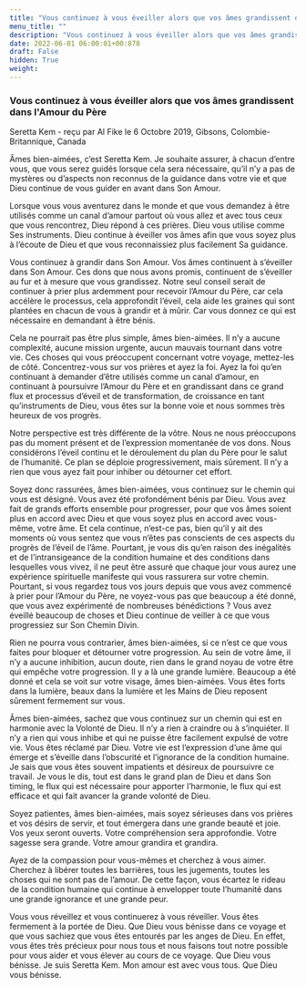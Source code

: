 ```yaml
---
title: "Vous continuez à vous éveiller alors que vos âmes grandissent dans l'Amour du Père"
menu_title: ""
description: "Vous continuez à vous éveiller alors que vos âmes grandissent dans l'Amour du Père"
date: 2022-06-01 06:00:01+00:870
draft: False
hidden: True
weight:
---
```

### Vous continuez à vous éveiller alors que vos âmes grandissent dans l'Amour du Père

Seretta Kem - reçu par Al Fike le 6 Octobre 2019, Gibsons, Colombie-Britannique, Canada

Âmes bien-aimées, c’est Seretta Kem. Je souhaite assurer, à chacun d’entre vous, que vous serez guidés lorsque cela sera nécessaire, qu’il n’y a pas de mystères ou d’aspects non reconnus de la guidance dans votre vie et que Dieu continue de vous guider en avant dans Son Amour.

Lorsque vous vous aventurez dans le monde et que vous demandez à être utilisés comme un canal d’amour partout où vous allez et avec tous ceux que vous rencontrez, Dieu répond à ces prières. Dieu vous utilise comme Ses instruments. Dieu continue à éveiller vos âmes afin que vous soyez plus à l’écoute de Dieu et que vous reconnaissiez plus facilement Sa guidance.

Vous continuez à grandir dans Son Amour. Vos âmes continuent à s’éveiller dans Son Amour. Ces dons que nous avons promis, continuent de s’éveiller au fur et à mesure que vous grandissez. Notre seul conseil serait de continuer à prier plus ardemment pour recevoir l’Amour du Père, car cela accélère le processus, cela approfondit l’éveil, cela aide les graines qui sont plantées en chacun de vous à grandir et à mûrir. Car vous donnez ce qui est nécessaire en demandant à être bénis.

Cela ne pourrait pas être plus simple, âmes bien-aimées. Il n’y a aucune complexité, aucune mission urgente, aucun mauvais tournant dans votre vie. Ces choses qui vous préoccupent concernant votre voyage, mettez-les de côté. Concentrez-vous sur vos prières et ayez la foi. Ayez la foi qu’en continuant à demander d’être utilisés comme un canal d’amour, en continuant à poursuivre l’Amour du Père et en grandissant dans ce grand flux et processus d’éveil et de transformation, de croissance en tant qu’instruments de Dieu, vous êtes sur la bonne voie et nous sommes très heureux de vos progrès.

Notre perspective est très différente de la vôtre. Nous ne nous préoccupons pas du moment présent et de l’expression momentanée de vos dons. Nous considérons l’éveil continu et le déroulement du plan du Père pour le salut de l’humanité. Ce plan se déploie progressivement, mais sûrement. Il n’y a rien que vous ayez fait pour inhiber ou détourner cet effort.

Soyez donc rassurées, âmes bien-aimées, vous continuez sur le chemin qui vous est désigné. Vous avez été profondément bénis par Dieu. Vous avez fait de grands efforts ensemble pour progresser, pour que vos âmes soient plus en accord avec Dieu et que vous soyez plus en accord avec vous-même, votre âme. Et cela continue, n’est-ce pas, bien qu’il y ait des moments où vous sentez que vous n’êtes pas conscients de ces aspects du progrès de l’éveil de l’âme. Pourtant, je vous dis qu’en raison des inégalités et de l’intransigeance de la condition humaine et des conditions dans lesquelles vous vivez, il ne peut être assuré que chaque jour vous aurez une expérience spirituelle manifeste qui vous rassurera sur votre chemin. Pourtant, si vous regardez tous vos jours depuis que vous avez commencé à prier pour l’Amour du Père, ne voyez-vous pas que beaucoup a été donné, que vous avez expérimenté de nombreuses bénédictions ? Vous avez éveillé beaucoup de choses et Dieu continue de veiller à ce que vous progressiez sur Son Chemin Divin.

Rien ne pourra vous contrarier, âmes bien-aimées, si ce n’est ce que vous faites pour bloquer et détourner votre progression. Au sein de votre âme, il n’y a aucune inhibition, aucun doute, rien dans le grand noyau de votre être qui empêche votre progression. Il y a là une grande lumière. Beaucoup a été donné et cela se voit sur votre visage, âmes bien-aimées. Vous êtes forts dans la lumière, beaux dans la lumière et les Mains de Dieu reposent sûrement fermement sur vous.

Âmes bien-aimées, sachez que vous continuez sur un chemin qui est en harmonie avec la Volonté de Dieu. Il n’y a rien à craindre ou à s’inquiéter. Il n’y a rien qui vous inhibe et qui ne puisse être facilement expulsé de votre vie. Vous êtes réclamé par Dieu. Votre vie est l’expression d’une âme qui émerge et s’éveille dans l’obscurité et l’ignorance de la condition humaine. Je sais que vous êtes souvent impatients et désireux de poursuivre ce travail. Je vous le dis, tout est dans le grand plan de Dieu et dans Son timing, le flux qui est nécessaire pour apporter l’harmonie, le flux qui est efficace et qui fait avancer la grande volonté de Dieu.

Soyez patientes, âmes bien-aimées, mais soyez sérieuses dans vos prières et vos désirs de servir, et tout émergera dans une grande beauté et joie. Vos yeux seront ouverts. Votre compréhension sera approfondie. Votre sagesse sera grande. Votre amour grandira et grandira.

Ayez de la compassion pour vous-mêmes et cherchez à vous aimer. Cherchez à libérer toutes les barrières, tous les jugements, toutes les choses qui ne sont pas de l’amour. De cette façon, vous écartez le rideau de la condition humaine qui continue à envelopper toute l’humanité dans une grande ignorance et une grande peur.

Vous vous réveillez et vous continuerez à vous réveiller. Vous êtes fermement à la portée de Dieu. Que Dieu vous bénisse dans ce voyage et que vous sachiez que vous êtes entourés par les anges de Dieu. En effet, vous êtes très précieux pour nous tous et nous faisons tout notre possible pour vous aider et vous élever au cours de ce voyage. Que Dieu vous bénisse. Je suis Seretta Kem. Mon amour est avec vous tous. Que Dieu vous bénisse.




